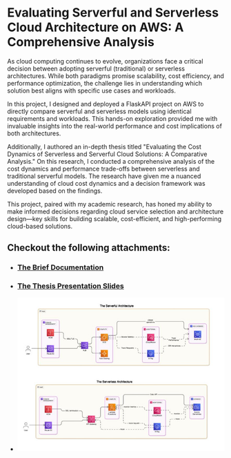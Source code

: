 # Evaluating Serverful and Serverless Cloud Architecture on AWS: A Comprehensive Analysis

As cloud computing continues to evolve, organizations face a critical decision between adopting serverful (traditional) or serverless architectures. While both paradigms promise scalability, cost efficiency, and performance optimization, the challenge lies in understanding which solution best aligns with specific use cases and workloads.

In this project, I designed and deployed a FlaskAPI project on AWS to directly compare serverful and serverless models using identical requirements and workloads. This hands-on exploration provided me with invaluable insights into the real-world performance and cost implications of both architectures.

Additionally, I authored an in-depth thesis titled "Evaluating the Cost Dynamics of Serverless and Serverful Cloud Solutions: A Comparative Analysis." On this research, I conducted a comprehensive analysis of the cost dynamics and performance trade-offs between serverless and traditional serverful models. The research have given me a nuanced understanding of cloud cost dynamics and a decision framework was developed based on the findings.

This project, paired with my academic research, has honed my ability to make informed decisions regarding cloud service selection and architecture design—key skills for building scalable, cost-efficient, and high-performing cloud-based solutions.

## Checkout the following attachments:

- ### [ The Brief Documentation](./assets/Brief_Documentation.pdf)
- ### [ The Thesis Presentation Slides](./assets/Presentation_Slides.pdf)
- ![image](./assets/Cloud_Architecture.jpg)
